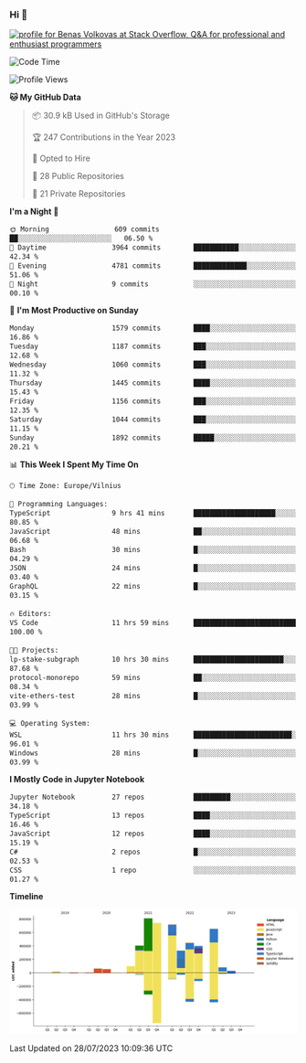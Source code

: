 ### Hi 👋
<a href="https://stackoverflow.com/users/14954249/benas-volkovas"><img src="https://stackoverflow.com/users/flair/14954249.png?theme=dark" width="208" height="58" alt="profile for Benas Volkovas at Stack Overflow, Q&amp;A for professional and enthusiast programmers" title="profile for Benas Volkovas at Stack Overflow, Q&amp;A for professional and enthusiast programmers"></a>

<!--START_SECTION:waka-->
![Code Time](http://img.shields.io/badge/Code%20Time-1%2C521%20hrs-blue)

![Profile Views](http://img.shields.io/badge/Profile%20Views-0-blue)

**🐱 My GitHub Data** 

> 📦 30.9 kB Used in GitHub's Storage 
 > 
> 🏆 247 Contributions in the Year 2023
 > 
> 💼 Opted to Hire
 > 
> 📜 28 Public Repositories 
 > 
> 🔑 21 Private Repositories 
 > 
**I'm a Night 🦉** 

```text
🌞 Morning                609 commits         ██░░░░░░░░░░░░░░░░░░░░░░░   06.50 % 
🌆 Daytime                3964 commits        ███████████░░░░░░░░░░░░░░   42.34 % 
🌃 Evening                4781 commits        █████████████░░░░░░░░░░░░   51.06 % 
🌙 Night                  9 commits           ░░░░░░░░░░░░░░░░░░░░░░░░░   00.10 % 
```
📅 **I'm Most Productive on Sunday** 

```text
Monday                   1579 commits        ████░░░░░░░░░░░░░░░░░░░░░   16.86 % 
Tuesday                  1187 commits        ███░░░░░░░░░░░░░░░░░░░░░░   12.68 % 
Wednesday                1060 commits        ███░░░░░░░░░░░░░░░░░░░░░░   11.32 % 
Thursday                 1445 commits        ████░░░░░░░░░░░░░░░░░░░░░   15.43 % 
Friday                   1156 commits        ███░░░░░░░░░░░░░░░░░░░░░░   12.35 % 
Saturday                 1044 commits        ███░░░░░░░░░░░░░░░░░░░░░░   11.15 % 
Sunday                   1892 commits        █████░░░░░░░░░░░░░░░░░░░░   20.21 % 
```


📊 **This Week I Spent My Time On** 

```text
🕑︎ Time Zone: Europe/Vilnius

💬 Programming Languages: 
TypeScript               9 hrs 41 mins       ████████████████████░░░░░   80.85 % 
JavaScript               48 mins             ██░░░░░░░░░░░░░░░░░░░░░░░   06.68 % 
Bash                     30 mins             █░░░░░░░░░░░░░░░░░░░░░░░░   04.29 % 
JSON                     24 mins             █░░░░░░░░░░░░░░░░░░░░░░░░   03.40 % 
GraphQL                  22 mins             █░░░░░░░░░░░░░░░░░░░░░░░░   03.15 % 

🔥 Editors: 
VS Code                  11 hrs 59 mins      █████████████████████████   100.00 % 

🐱‍💻 Projects: 
lp-stake-subgraph        10 hrs 30 mins      ██████████████████████░░░   87.68 % 
protocol-monorepo        59 mins             ██░░░░░░░░░░░░░░░░░░░░░░░   08.34 % 
vite-ethers-test         28 mins             █░░░░░░░░░░░░░░░░░░░░░░░░   03.99 % 

💻 Operating System: 
WSL                      11 hrs 30 mins      ████████████████████████░   96.01 % 
Windows                  28 mins             █░░░░░░░░░░░░░░░░░░░░░░░░   03.99 % 
```

**I Mostly Code in Jupyter Notebook** 

```text
Jupyter Notebook         27 repos            █████████░░░░░░░░░░░░░░░░   34.18 % 
TypeScript               13 repos            ████░░░░░░░░░░░░░░░░░░░░░   16.46 % 
JavaScript               12 repos            ████░░░░░░░░░░░░░░░░░░░░░   15.19 % 
C#                       2 repos             █░░░░░░░░░░░░░░░░░░░░░░░░   02.53 % 
CSS                      1 repo              ░░░░░░░░░░░░░░░░░░░░░░░░░   01.27 % 
```



**Timeline**

![Lines of Code chart](https://raw.githubusercontent.com/BenasVolkovas/BenasVolkovas/main/assets/bar_graph.png)


 Last Updated on 28/07/2023 10:09:36 UTC
<!--END_SECTION:waka-->
